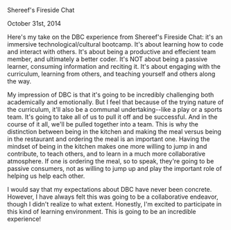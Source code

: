 Shereef's Fireside Chat

October 31st, 2014

Here's my take on the DBC experience from Shereef's Fireside Chat: it's an immersive technological/cultural bootcamp. It's about learning how to code and interact with others. It's about being a productive and effecient team member, and ultimately a better coder. It's NOT about being a passive learner, consuming information and reciting it. It's about engaging with the curriculum, learning from others, and teaching yourself and others along the way.

My impression of DBC is that it's going to be incredibly challenging both academically and emotionally. But I feel that because of the trying nature of the curriculum, it'll also be a communal undertaking--like a play or a sports team. It's going to take all of us to pull it off and be successful. And in the course of it all, we'll be pulled together into a team. This is why the distinction between being in the kitchen and making the meal versus being in the restaurant and ordering the meal is an important one. Having the mindset of being in the kitchen makes one more willing to jump in and contribute, to teach others, and to learn in a much more collaborative atmosphere. If one is ordering the meal, so to speak, they're going to be passive consumers, not as willing to jump up and play the important role of helping us help each other.

I would say that my expectations about DBC have never been concrete. However, I have always felt this was going to be a collaborative endeavor, though I didn't realize to what extent. Honestly, I'm excited to participate in this kind of learning environment. This is going to be an incredible experience!